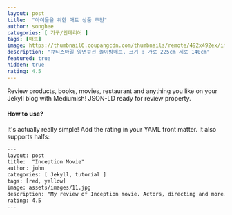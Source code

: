 ```yaml
---
layout: post
title:  "아이들을 위한 매트 상품 추천"
author: songhee
categories: [ 가구/인테리어 ]
tags: [매트]
image: https://thumbnail6.coupangcdn.com/thumbnails/remote/492x492ex/image/retail/images/617320866820721-cf34ba3c-db15-42c6-b66c-efb761624fcc.JPG
description: "큐티스마일 양면쿠션 놀이방매트, 크기 : 가로 225cm 세로 140cm"
featured: true
hidden: true
rating: 4.5
---
```


Review products, books, movies, restaurant and anything you like on your Jekyll blog with Mediumish! JSON-LD ready for review property.

#### How to use?

It's actually really simple! Add the rating in your YAML front matter. It also supports halfs:

```html
---
layout: post
title:  "Inception Movie"
author: john
categories: [ Jekyll, tutorial ]
tags: [red, yellow]
image: assets/images/11.jpg
description: "My review of Inception movie. Actors, directing and more."
rating: 4.5
---
```

